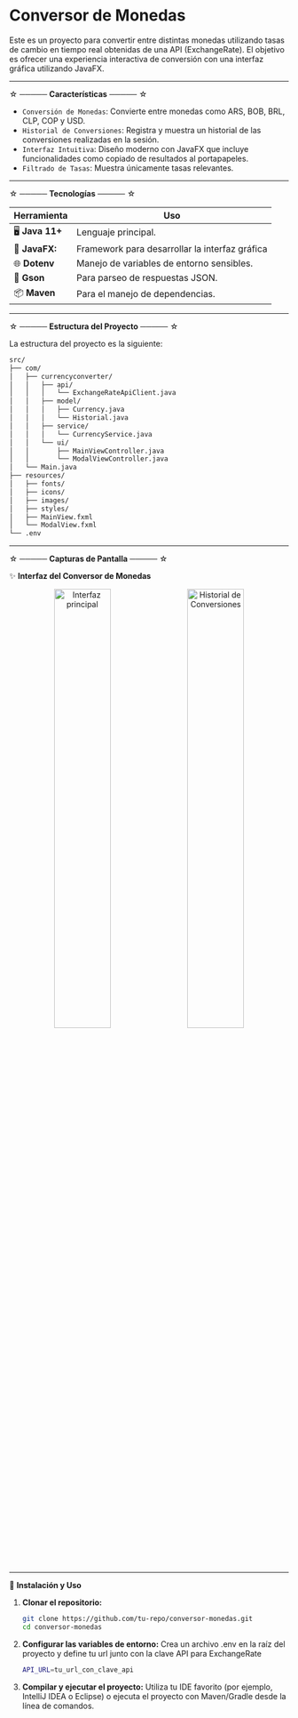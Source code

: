 # Conversor de Monedas

Este es un proyecto para convertir entre distintas monedas utilizando tasas de cambio en tiempo real obtenidas de una API (ExchangeRate). El objetivo es ofrecer una experiencia interactiva de conversión con una interfaz gráfica utilizando JavaFX.

---


☆ ───── **Características** ───── ☆

- `Conversión de Monedas`: Convierte entre monedas como ARS, BOB, BRL, CLP, COP y USD. 
- `Historial de Conversiones`: Registra y muestra un historial de las conversiones realizadas en la sesión.
- `Interfaz Intuitiva`: Diseño moderno con JavaFX que incluye funcionalidades como copiado de resultados al portapapeles.  
- `Filtrado de Tasas`: Muestra únicamente tasas relevantes.

---


☆ ───── **Tecnologías** ───── ☆

| Herramienta   | Uso         |
|---------------|-------------|
| 🖥️ **Java 11+**  | Lenguaje principal. |
| 🎨 **JavaFX:** | Framework para desarrollar la interfaz gráfica |
| 🌐 **Dotenv** | Manejo de variables de entorno sensibles. |
| 🔧 **Gson**    | Para parseo de respuestas JSON. |
| 📦 **Maven**    | Para el manejo de dependencias. |

---


 ☆ ───── **Estructura del Proyecto** ───── ☆

La estructura del proyecto es la siguiente:

```bash
src/
├── com/
│   ├── currencyconverter/
│   │   ├── api/
│   │   │   └── ExchangeRateApiClient.java
│   │   ├── model/
│   │   │   ├── Currency.java
│   │   │   └── Historial.java
│   │   ├── service/
│   │   │   └── CurrencyService.java
│   │   └── ui/
│   │       ├── MainViewController.java
│   │       └── ModalViewController.java
│   └── Main.java
├── resources/
│   ├── fonts/
│   ├── icons/
│   ├── images/
│   ├── styles/
│   ├── MainView.fxml
│   └── ModalView.fxml
└── .env
```


---


☆ ───── **Capturas de Pantalla** ───── ☆

✨ **Interfaz del Conversor de Monedas**  

<p align="center">
  <img src="https://github.com/user-attachments/assets/49c91073-a47b-42dd-a6ef-150ca9c18c34" alt="Interfaz principal" width="45%" style="margin-right:10px;"/>
  <img src="https://github.com/user-attachments/assets/37706303-5cb7-418b-90ab-ccfdd60ae29f" alt="Historial de Conversiones" width="45%"/>
</p>

---


🚀 **Instalación y Uso**

1. **Clonar el repositorio:**  
   ```bash
   git clone https://github.com/tu-repo/conversor-monedas.git
   cd conversor-monedas
2. **Configurar las variables de entorno:**
   Crea un archivo .env en la raíz del proyecto y define tu url junto con la clave API para ExchangeRate
   ```bash
   API_URL=tu_url_con_clave_api
3. **Compilar y ejecutar el proyecto:**
   Utiliza tu IDE favorito (por ejemplo, IntelliJ IDEA o Eclipse) o ejecuta el proyecto con Maven/Gradle desde la línea de comandos.
  

  


